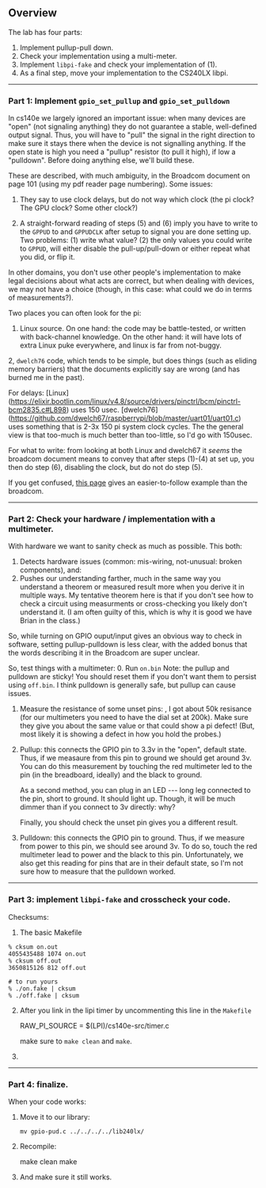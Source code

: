 ##  Overview

The lab has four parts:
  1. Implement pullup-pull down.
  2. Check your implementation using a multi-meter.
  3. Implement `libpi-fake` and check your implementation of (1).
  3. As a final step, move your implementation to the CS240LX libpi.

-------------------------------------------------------------------------------
### Part 1: Implement `gpio_set_pullup` and `gpio_set_pulldown`

In cs140e we largely ignored an important issue: when many devices
are "open" (not signaling anything) they do not guarantee a stable,
well-defined output signal.  Thus, you will have to "pull" the signal
in the right direction to make sure it stays there when the device is
not signalling anything.  If the open state is high you need a "pullup"
resistor (to pull it high), if low a "pulldown".  Before doing anything
else, we'll build these.

These are described, with much ambiguity, in the Broadcom document on
page 101 (using my pdf reader page numbering).  Some issues:

  1. They say to use clock delays, but do not way which clock (the pi clock?
  The GPU clock?  Some other clock?)

  2. A straight-forward reading of steps (5) and (6) imply you have
  to write to the `GPPUD` to and `GPPUDCLK` after setup to signal
  you are done setting up.  Two problems: (1) write what value? (2)
  the only values you could write to `GPPUD`, will either disable the
  pull-up/pull-down or either repeat what you did, or flip it.

In other domains, you don't use other people's implementation to make
legal decisions about what acts are correct, but when dealing with
devices, we may not have a choice (though, in this case: what could we
do in terms of measurements?).

Two places you can often look for the pi:

  1. Linux source.  On one hand: the code may be battle-tested, or
  written with back-channel knowledge.  On the other hand:
  it will have lots of extra Linux puke everywhere, and linux is far from not-buggy.

  2, `dwelch76` code, which tends to be simple, but does things (such as
  eliding memory barriers) that the documents explicitly say are wrong
  (and has burned me in the past).

For delays:
[Linux]
(https://elixir.bootlin.com/linux/v4.8/source/drivers/pinctrl/bcm/pinctrl-bcm2835.c#L898) uses 150 usec.  [dwelch76]
(https://github.com/dwelch67/raspberrypi/blob/master/uart01/uart01.c)
uses something that is 2-3x 150 pi system clock cycles.  The
the general view is
that too-much is much better than too-little, so I'd go with 150usec.

For what to write:  from looking at both Linux and dwelch67 it *seems*
the broadcom document means to convey that after steps (1)-(4) at set up,
you then do step (6), disabling the clock, but do not do step (5).

If you get confused, [this
page](http://what-when-how.com/Tutorial/topic-334jc9v/Raspberry-Pi-Hardware-Reference-126.html)
gives an easier-to-follow example than the broadcom.


-------------------------------------------------------------------------------
### Part 2: Check your hardware / implementation with a multimeter.

With hardware we want to sanity check as much as possible.  This both:
  1. Detects hardware issues (common: mis-wiring, not-unusual: broken components), and:
  2. Pushes our understanding farther, much in the same way you understand a theorem or 
     measured result more when you derive it in multiple ways.  My tentative theorem
     here is that if you don't see how to check a circuit using measurments or cross-checking
     you likely don't understand it.  (I am often guilty of this, which is why it is good
     we have Brian in the class.)

So, while turning on GPIO ouput/input gives an obvious way to check in
software, setting pullup-pulldown is less clear, with the added bonus
that the words describing it in the Broadcom are super unclear.

So, test things with a multimeter:
  0. Run `on.bin` Note: the pullup and pulldown are sticky!  You should
     reset them if you don't want them to persist using `off.bin`.
     I think pulldown is generally safe, but pullup can cause issues.

  1. Measure the resistance of some unset pins: , I got about 50k
     resisance (for our multimeters you need to have the dial set
     at 200k).  Make sure they give you about the same value or that
     could show a pi defect!  (But, most likely it is showing a defect
     in how you hold the probes.)

  2. Pullup: this connects the GPIO pin to 3.3v in the "open", default
     state.  Thus, if we measaure from this pin to ground we should
     get around 3v.  You can do this measurement by touching the red
     multimeter led to the pin (in the breadboard, ideally) and the
     black to ground.

     As a second method, you can plug in an LED --- long leg connected
     to the pin, short to ground.  It should light up.  Though, it will
     be much dimmer than if you connect to 3v directly: why?

     Finally, you should check the unset pin gives you a different result.

  3. Pulldown: this connects the GPIO pin to ground.  Thus, if we measure
     from power to this pin, we should see around 3v.  To do so,
     touch the red multimeter lead to power and the black to this pin.
     Unfortunately, we also get this reading for pins that are in their
     default state, so I'm not sure how to measure that the pulldown
     worked.

-------------------------------------------------------------------------------
### Part 3: implement `libpi-fake` and crosscheck your code.

Checksums:

  1. The basic Makefile

    % cksum on.out
    4055435488 1074 on.out
    % cksum off.out
    3650815126 812 off.out

    # to run yours
    % ./on.fake | cksum
    % ./off.fake | cksum

  2. After you link in the lipi timer by uncommenting this line in the `Makefile`

       RAW_PI_SOURCE = $(LPI)/cs140e-src/timer.c

     make sure to `make clean` and `make`.

  3.  

-------------------------------------------------------------------------------
### Part 4: finalize.

When your code works:

  1. Move it to our library:

        `mv gpio-pud.c ../../../../lib240lx/`

  2. Recompile:

        make clean
        make

  3. And make sure it still works.
